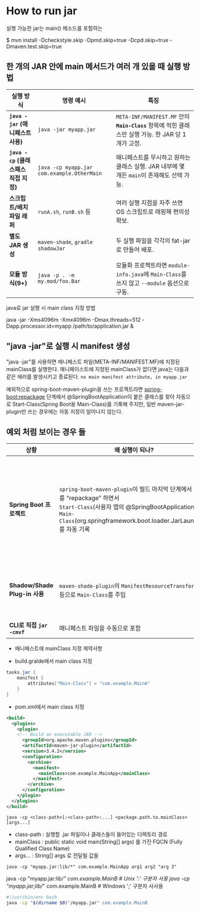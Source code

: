 # How to run jar

실행 가능한 jar는 main() 메소드를 포함하는 


$ mvn install -Dcheckstyle.skip -Dpmd.skip=true -Dcpd.skip=true -Dmaven.test.skip=true


## 한 개의 JAR 안에 main 메서드가 여러 개 있을 때 실행 방법

| 실행 방식 | 명령 예시 | 특징 |
|-----------|-----------|-------|
| **`java -jar` (매니페스트 사용)** | `java -jar myapp.jar` | `META-INF/MANIFEST.MF` 안의 **`Main-Class`** 항목에 적힌 클래스만 실행 가능. 한 JAR 당 1 개가 고정. |
| **`java -cp` (클래스패스 직접 지정)** | `java -cp myapp.jar com.example.OtherMain` | 매니페스트를 무시하고 원하는 클래스 실행. JAR 내부에 몇 개든 `main`이 존재해도 선택 가능. |
| **스크립트/배치 파일 래퍼** | `runA.sh`, `runB.sh` 등 | 여러 실행 지점을 자주 쓰면 OS 스크립트로 래핑해 편의성 확보. |
| **별도 JAR 생성** | `maven-shade`, `gradle shadowJar` | 두 실행 파일을 각각의 fat-jar로 만들어 배포. |
| **모듈 방식(9+)** | `java -p . -m my.mod/foo.Bar` | 모듈화 프로젝트라면 `module-info.java`에 `Main-Class`를 쓰지 않고 `--module` 옵션으로 구동. |



java로 jar 실행 시 main class 지정 방법

java -jar -Xms4096m -Xmx4096m -Dmax.threads=512 -Dapp.processor.id=myapp /path/to/application.jar &


## "java -jar"로 실행 시 manifest 생성
"java -jar"를 사용하면 매니페스트 파일(META-INF/MANIFEST.MF)에 지정된 mainClass를 실행한다.
매니페이스트에 지정된 mainClass가 없다면 java는 다음과 같은 에러를 발생시키고 종료된다.
```no main manifest attribute, in myapp.jar```

예외적으로 spring-boot-maven-plugin을 쓰는 프로젝트라면 <spring-boot:repackage> 단계에서 @SpringBootApplication이 붙은 클래스를 찾아 자동으로 Start-Class(Spring Boot용 Main-Class)를 기록해 주지만, 일반 maven-jar-plugin만 쓰는 경우에는 자동 지정이 일어나지 않는다.

## 예외 처럼 보이는 경우 들
| 상황 | 왜 실행이 되나? | 실제로는… |
|------|----------------|-----------|
| **Spring Boot 프로젝트** | `spring-boot-maven-plugin`이 빌드 마지막 단계에서 JAR를 “repackage” 하면서 <br>`Start-Class`(사용자 앱의 @SpringBootApplication)와 <br>`Main-Class`(org.springframework.boot.loader.JarLauncher) 를 자동 기록 | Maven 기본 JAR이 아니라 **별도로 재가 ([java - Can't execute jar- file: "no main manifest attribute" - Stack Overflow](https://stackoverflow.com/questions/9689793/cant-execute-jar-file-no-main-manifest-attribute))
| **Shadow/Shade Plug-in 사용** | `maven-shade-plugin`의 `ManifestResourceTransformer` 등으로 `Main-Class`를 주입 | 사용자 또는 플러그인 설정에서 명시적으로 넣어 준 것 |
| **CLI로 직접 `jar -cmvf`** | 매니페스트 파일을 수동으로 포함 | 역시 사람이 지정 |


- 매니페스트에 mainClass 지정 제약사항



- build.gralde에서 main class 지정
```gradle
tasks.jar {
    manifest {
        attributes["Main-Class"] = "com.example.MainA"
    }
}
```

- pom.xml에서 main class 지정
```xml
<build>
  <plugins>
    <plugin>
    <!-- Build an executable JAR -->
      <groupId>org.apache.maven.plugins</groupId>
      <artifactId>maven-jar-plugin</artifactId>
      <version>3.4.2</version>
      <configuration>
        <archive>
          <manifest>
            <mainClass>com.example.MainApp</mainClass>
          </manifest>
        </archive>
      </configuration>
    </plugin>
  </plugins>
</build>
```

```
java -cp <class-path>[:<class-path>:...] <package.path.to.mainClass> [args...]
```
- class-path : 실행할 .jar 파일이나 클래스들이 들어있는 디렉토리 경로
- mainClass : public static void main(String[] args) 를 가진 FQCN (Fully Qualified Class Name)
- args... : String[] args 로 전달될 값들

```
java -cp "myapp.jar:lib/*" com.example.MainApp arg1 arg2 "arg 3"
```


java -cp "myapp.jar:lib/*" com.example.MainB   # Unix ':' 구분자 사용
java -cp "myapp.jar;lib/*" com.example.MainB   # Windows ';' 구분자 사사용

```sh
#!/usr/bin/env bash
java -cp "$(dirname $0)"/myapp.jar" com.example.MainB
```
